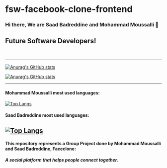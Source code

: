 # fsw-facebook-clone-frontend
### Hi there, We are Saad Badreddine and Mohammad Moussalli 👋

## Future Software Developers!

<br/>

---

[![Anurag's GitHub stats](https://github-readme-stats.vercel.app/api?username=mohammad-moussalli)](https://github.com/anuraghazra/github-readme-stats)

[![Anurag's GitHub stats](https://github-readme-stats.vercel.app/api?username=saadbadreddine)](https://github.com/anuraghazra/github-readme-stats)

---
#### Mohammad Moussalli most used languages:

[![Top Langs](https://github-readme-stats.vercel.app/api/top-langs/?username=mohammad-moussalli)](https://github.com/anuraghazra/github-readme-stats)

#### Saad Badreddine most used languages:

[![Top Langs](https://github-readme-stats.vercel.app/api/top-langs/?username=saadbadreddine)](https://github.com/anuraghazra/github-readme-stats)
---

#### This repository represents a Group Project done by Mohammad Moussalli and Saad Badreddine, Faceclone:
##### A social platform that helps people connect together.
